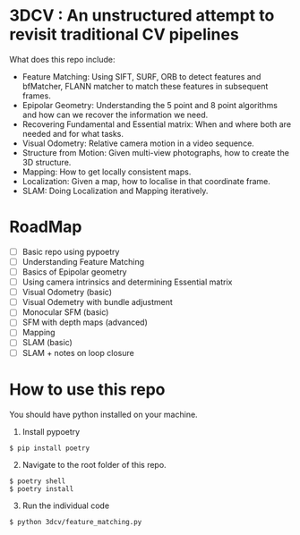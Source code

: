 # 3DCV : An unstructured attempt to revisit traditional CV pipelines

What does this repo include:
* Feature Matching: Using SIFT, SURF, ORB to detect features and bfMatcher, FLANN matcher to match these features in subsequent frames.
* Epipolar Geometry: Understanding the 5 point and 8 point algorithms and how can we recover the information we need.
* Recovering Fundamental and Essential matrix: When and where both are needed and for what tasks.
* Visual Odometry: Relative camera motion in a video sequence.
* Structure from Motion: Given multi-view photographs, how to create the 3D structure.
* Mapping: How to get locally consistent maps.
* Localization: Given a map, how to localise in that coordinate frame.
* SLAM: Doing Localization and Mapping iteratively.

# RoadMap
- [ ] Basic repo using pypoetry
- [ ] Understanding Feature Matching
- [ ] Basics of Epipolar geometry
- [ ] Using camera intrinsics and determining Essential matrix
- [ ] Visual Odometry (basic)
- [ ] Visual Odemetry with bundle adjustment
- [ ] Monocular SFM (basic)
- [ ] SFM with depth maps (advanced)
- [ ] Mapping
- [ ] SLAM (basic)
- [ ] SLAM + notes on loop closure

# How to use this repo

You should have python installed on your machine.
1. Install pypoetry
```
$ pip install poetry
```

2. Navigate to the root folder of this repo.
```
$ poetry shell
$ poetry install
```

3. Run the individual code
```
$ python 3dcv/feature_matching.py
```
